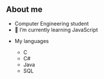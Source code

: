 ## About me

- Computer Engineering student
- 🌱 I’m currently learning JavaScript
<!--
**LFurlani/LFurlani** is a ✨ _special_ ✨ repository because its `README.md` (this file) appears on your GitHub profile.
--> 

- My languages

  - C
  - C#
  - Java
  - SQL
    
<!-- - 📫 How to reach me: -->

